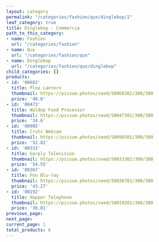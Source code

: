 ```yaml
---
layout: category
permalink: "/categories/fashion/qux/dinglebop/1"
leaf_category: true
title: Dinglebop - Commercia
path_to_this_category:
- name: Fashion
  url: "/categories/fashion"
- name: Qux
  url: "/categories/fashion/qux"
- name: Dinglebop
  url: "/categories/fashion/qux/dinglebop"
child_categories: []
products:
- id: '00683'
  title: Ploo Lantern
  thumbnail: https://picsum.photos/seed/S0068302/300/300
  price: '40.8'
- id: '00473'
  title: Waldop Food Processor
  thumbnail: https://picsum.photos/seed/S0047302/300/300
  price: '34.6'
- id: '00985'
  title: Cruts Webcam
  thumbnail: https://picsum.photos/seed/S0098501/300/300
  price: '52.82'
- id: '00333'
  title: Garply Television
  thumbnail: https://picsum.photos/seed/S0033302/300/300
  price: '54.55'
- id: '00367'
  title: Foo Blu-ray
  thumbnail: https://picsum.photos/seed/S0036701/300/300
  price: '43.27'
- id: '00192'
  title: Happor Telephone
  thumbnail: https://picsum.photos/seed/S0019201/300/300
  price: '36.81'
previous_page: 
next_page: 
current_page: 1
total_products: 6
---
```

